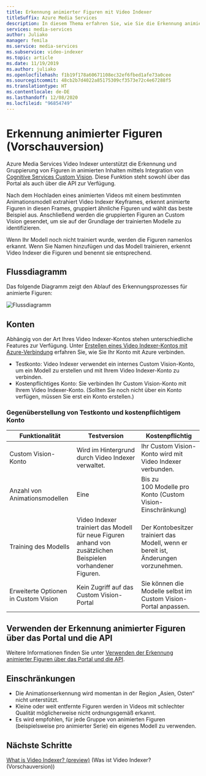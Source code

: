 ```yaml
---
title: Erkennung animierter Figuren mit Video Indexer
titleSuffix: Azure Media Services
description: In diesem Thema erfahren Sie, wie Sie die Erkennung animierter Figuren mit Video Indexer verwenden.
services: media-services
author: Juliako
manager: femila
ms.service: media-services
ms.subservice: video-indexer
ms.topic: article
ms.date: 11/19/2019
ms.author: juliako
ms.openlocfilehash: f1b19f178a60671108ec32ef6fbed1afe73a0cee
ms.sourcegitcommit: 48cb2b7d4022a85175309cf3573e72c4e67288f5
ms.translationtype: HT
ms.contentlocale: de-DE
ms.lasthandoff: 12/08/2020
ms.locfileid: "96854749"
---
```

# <a name="animated-character-detection-preview"></a>Erkennung animierter Figuren (Vorschauversion)

Azure Media Services Video Indexer unterstützt die Erkennung und Gruppierung von Figuren in animierten Inhalten mittels Integration von [Cognitive Services Custom Vision](https://azure.microsoft.com/services/cognitive-services/custom-vision-service/). Diese Funktion steht sowohl über das Portal als auch über die API zur Verfügung.

Nach dem Hochladen eines animierten Videos mit einem bestimmten Animationsmodell extrahiert Video Indexer Keyframes, erkennt animierte Figuren in diesen Frames, gruppiert ähnliche Figuren und wählt das beste Beispiel aus. Anschließend werden die gruppierten Figuren an Custom Vision gesendet, um sie auf der Grundlage der trainierten Modelle zu identifizieren. 

Wenn Ihr Modell noch nicht trainiert wurde, werden die Figuren namenlos erkannt. Wenn Sie Namen hinzufügen und das Modell trainieren, erkennt Video Indexer die Figuren und benennt sie entsprechend.

## <a name="flow-diagram"></a>Flussdiagramm

Das folgende Diagramm zeigt den Ablauf des Erkennungsprozesses für animierte Figuren:

![Flussdiagramm](./media/animated-characters-recognition/flow.png)

## <a name="accounts"></a>Konten

Abhängig von der Art Ihres Video Indexer-Kontos stehen unterschiedliche Features zur Verfügung. Unter [Erstellen eines Video Indexer-Kontos mit Azure-Verbindung](connect-to-azure.md) erfahren Sie, wie Sie Ihr Konto mit Azure verbinden.

* Testkonto: Video Indexer verwendet ein internes Custom Vision-Konto, um ein Modell zu erstellen und mit Ihrem Video Indexer-Konto zu verbinden. 
* Kostenpflichtiges Konto: Sie verbinden Ihr Custom Vision-Konto mit Ihrem Video Indexer-Konto. (Sollten Sie noch nicht über ein Konto verfügen, müssen Sie erst ein Konto erstellen.)

### <a name="trial-vs-paid"></a>Gegenüberstellung von Testkonto und kostenpflichtigem Konto

|Funktionalität|Testversion|Kostenpflichtig|
|---|---|---|
|Custom Vision-Konto|Wird im Hintergrund durch Video Indexer verwaltet. |Ihr Custom Vision-Konto wird mit Video Indexer verbunden.|
|Anzahl von Animationsmodellen|Eine|Bis zu 100 Modelle pro Konto (Custom Vision-Einschränkung)|
|Training des Modells|Video Indexer trainiert das Modell für neue Figuren anhand von zusätzlichen Beispielen vorhandener Figuren.|Der Kontobesitzer trainiert das Modell, wenn er bereit ist, Änderungen vorzunehmen.|
|Erweiterte Optionen in Custom Vision|Kein Zugriff auf das Custom Vision-Portal|Sie können die Modelle selbst im Custom Vision-Portal anpassen.|

## <a name="use-the-animated-character-detection-with-portal--and-api"></a>Verwenden der Erkennung animierter Figuren über das Portal und die API

Weitere Informationen finden Sie unter [Verwenden der Erkennung animierter Figuren über das Portal und die API](animated-characters-recognition-how-to.md).

## <a name="limitations"></a>Einschränkungen

* Die Animationserkennung wird momentan in der Region „Asien, Osten“ nicht unterstützt.
* Kleine oder weit entfernte Figuren werden in Videos mit schlechter Qualität möglicherweise nicht ordnungsgemäß erkannt.
* Es wird empfohlen, für jede Gruppe von animierten Figuren (beispielsweise pro animierter Serie) ein eigenes Modell zu verwenden.

## <a name="next-steps"></a>Nächste Schritte

[What is Video Indexer? (preview)](video-indexer-overview.md) (Was ist Video Indexer? (Vorschauversion))
